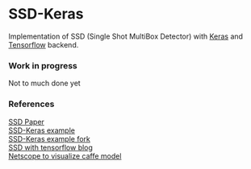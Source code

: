 # SSD-Keras #
Implementation of SSD (Single Shot MultiBox Detector) with [Keras](https://keras.io/) and [Tensorflow](https://www.tensorflow.org/) backend.

### Work in progress ###
Not to much done yet

### References ###
[SSD Paper](https://arxiv.org/abs/1512.02325)  
[SSD-Keras example](https://github.com/pierluigiferrari/ssd_keras)  
[SSD-Keras example fork](https://github.com/lvaleriu/ssd_keras-1)  
[SSD with tensorflow blog](https://lambdalabs.com/blog/how-to-implement-ssd-object-detection-in-tensorflow/)  
[Netscope to visualize caffe model](https://dgschwend.github.io/netscope/#/editor)  


